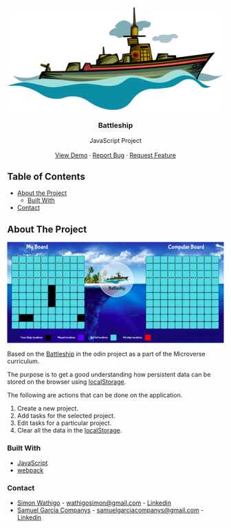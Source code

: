 <br />
<p align="center">
  <a href="https://rawcdn.githack.com/samgaco/todolist/4c009a1851daeb5401494aabbd50beccec54308f/dist/index.html">
    <img src="dist/shiplogo.png" alt="Logo">
  </a>

  <h3 align="center">Battleship</h3>

  <p align="center">
    JavaScript Project
    <br />
    <br />
    <a href="https://raw.githack.com/samgaco/battleship/randomships/dist/index.html">View Demo</a>
    ·
    <a href="https://github.com/samgaco/battleship/issues">Report Bug</a>
    ·
    <a href="https://github.com/samgaco/battleship/issues">Request Feature</a>
  </p>
</p>


<!-- TABLE OF CONTENTS -->
## Table of Contents

* [About the Project](#about-the-project)
  * [Built With](#built-with)
* [Contact](#Contact)




<!-- ABOUT THE PROJECT -->
## About The Project

  <a href="#">
    <img src="./dist/about.png" alt="Logo">
  </a>

Based on the [Battleship](https://www.theodinproject.com/courses/javascript/lessons/battleship) in the odin project as a part of the Microverse curriculum.

The purpose is to get a good understanding how persistent data can be stored on the browser using [localStorage](https://developer.mozilla.org/en-US/docs/Web/API/Window/localStorage).

The following are actions that can be done on the application.
  1. Create a new project.
  2. Add tasks for the selected project.
  3. Edit tasks for a particular project.
  4. Clear all the data in the [localStorage](https://developer.mozilla.org/en-US/docs/Web/API/Window/localStorage).


### Built With
* [JavaScript](https://www.javascript.com/)
* [webpack](https://webpack.js.org/)


### Contact

* [Simon Wathigo](https://github.com/wathigo) - wathigosimon@gmail.com - [Linkedin](https://www.linkedin.com/in/simon-wathigo-445370183/)
* [Samuel García Companys](https://github.com/samgaco) - samuelgarciacompanys@gmail.com - [Linkedin](https://www.linkedin.com/in/samuel-garc%C3%ADa-companys-0a848284/)
